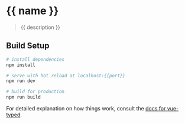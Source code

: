 # {{ name }}

> {{ description }}

## Build Setup

``` bash
# install dependencies
npm install

# serve with hot reload at localhost:{{port}}
npm run dev

# build for production
npm run build
```

For detailed explanation on how things work, consult the [docs for vue-typed](https://github.com/budiadiono/vue-typed).